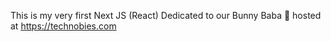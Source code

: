 This is my very first Next JS (React) Dedicated to our Bunny Baba 🐇 hosted at https://technobies.com